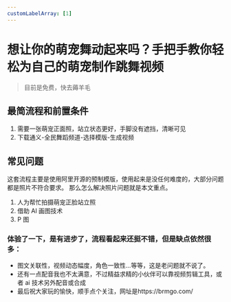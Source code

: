 ```yaml
---
customLabelArray: [1]
---
```


# <Label :level='1'/> 想让你的萌宠舞动起来吗？手把手教你轻松为自己的萌宠制作跳舞视频

> 目前是免费，快去薅羊毛

## 最简流程和前置条件

1. 需要一张萌宠正面照，站立状态更好，手脚没有遮挡，清晰可见
2. 下载通义-全民舞蹈频道-选择模版-生成视频

## 常见问题

这套流程主要是使用阿里开源的预制模版，使用起来是没任何难度的，大部分问题都是照片不符合要求。
那么怎么解决照片问题就是本文重点。

1. 人为帮忙拍摄萌宠正脸站立照
2. 借助 AI 画图技术
3. P 图

### 体验了一下，是有进步了，流程看起来还挺不错，但是缺点依然很多：

- 图文关联性，视频动态幅度，角色一致性...等等，这是老问题就不说了。
- 还有一点配音我也不太满意，不过精益求精的小伙伴可以靠视频剪辑工具，或者 ai 技术另外配音或合成
- 最后祝大家玩的愉快，顺手点个关注，网址是https://brmgo.com/
